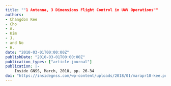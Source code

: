```yaml
---
title: ""1 Antenna, 3 Dimensions Flight Control in UAV Operations""
authors:
- Changdon Kee
- Cho
- A.
- Kim
- J.
- and No
- H.
date: "2010-03-01T00:00:00Z"
publishDate: "2010-03-01T00:00:00Z"
publication_types: ["article-journal"]
publication: |-
    Inside GNSS, March, 2010, pp. 26-34
doi: "https://insidegnss.com/wp-content/uploads/2018/01/marapr10-kee.pdf"
---
```

